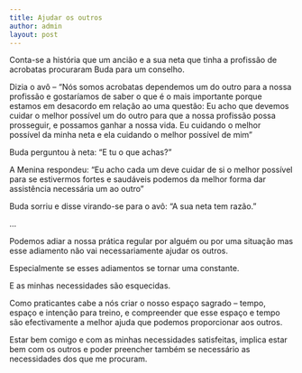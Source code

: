 ```yaml
---
title: Ajudar os outros
author: admin
layout: post
---
```

Conta-se a história que um ancião e a sua neta que tinha a profissão de acrobatas procuraram Buda para um conselho.

Dizia o avô &#8211; &#8220;Nós somos acrobatas dependemos um do outro para a nossa profissão e gostaríamos de saber o que é o mais importante porque estamos em desacordo em relação ao uma questão: Eu acho que devemos cuidar o melhor possível um do outro para que a nossa profissão possa prosseguir, e possamos ganhar a nossa vida. Eu cuidando o melhor possível da minha neta e ela cuidando o melhor possível de mim&#8221;

Buda perguntou à neta: &#8220;E tu o que achas?&#8221;

A Menina respondeu: &#8220;Eu acho cada um deve cuidar de si o melhor possível para se estivermos fortes e saudáveis podemos da melhor forma dar assistência necessária um ao outro&#8221;

Buda sorriu e disse virando-se para o avô: &#8220;A sua neta tem razão.&#8221;

&#8230;

Podemos adiar a nossa prática regular por alguém ou por uma situação mas esse adiamento não vai necessariamente ajudar os outros.

Especialmente se esses adiamentos se tornar uma constante.

E as minhas necessidades são esquecidas.

Como praticantes cabe a nós criar o nosso espaço sagrado &#8211; tempo, espaço e intenção para treino, e compreender que esse espaço e tempo são efectivamente a melhor ajuda que podemos proporcionar aos outros.

Estar bem comigo e com as minhas necessidades satisfeitas, implica estar bem com os outros e poder preencher também se necessário as necessidades dos que me procuram.